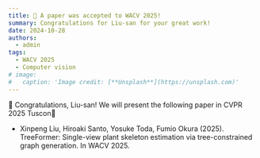 ```yaml
---
title: 🎉 A paper was accepted to WACV 2025!
summary: Congratulations for Liu-san for your great work!
date: 2024-10-28
authors:
  - admin
tags:
  - WACV 2025
  - Computer vision
# image:
#   caption: 'Image credit: [**Unsplash**](https://unsplash.com)'
---
```


🎉 Congratulations, Liu-san! We will present the following paper in CVPR 2025 Tuscon🌵

- Xinpeng Liu, Hiroaki Santo, Yosuke Toda, Fumio Okura (2025). TreeFormer: Single-view plant skeleton estimation via tree-constrained graph generation. In WACV 2025.

